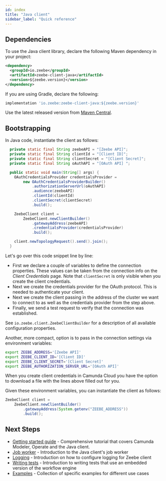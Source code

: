 ```yaml
---
id: index
title: "Java client"
sidebar_label: "Quick reference"
---
```


## Dependencies

To use the Java client library, declare the following Maven dependency in your project:

```xml
<dependency>
  <groupId>io.zeebe</groupId>
  <artifactId>zeebe-client-java</artifactId>
  <version>${zeebe.version}</version>
</dependency>
```

If you are using Gradle, declare the following:

```groovy
implementation 'io.zeebe:zeebe-client-java:${zeebe.version}'
```

Use the latest released version from [Maven Central](https://search.maven.org/artifact/io.zeebe/zeebe-client-java).

## Bootstrapping

In Java code, instantiate the client as follows:

```java
  private static final String zeebeAPI = "[Zeebe API]";
  private static final String clientId = "[Client ID]";
  private static final String clientSecret = "[Client Secret]";
  private static final String oAuthAPI = "[OAuth API] ";

  public static void main(String[] args) {
    OAuthCredentialsProvider credentialsProvider =
        new OAuthCredentialsProviderBuilder()
            .authorizationServerUrl(oAuthAPI)
            .audience(zeebeAPI)
            .clientId(clientId)
            .clientSecret(clientSecret)
            .build();

    ZeebeClient client =
        ZeebeClient.newClientBuilder()
            .gatewayAddress(zeebeAPI)
            .credentialsProvider(credentialsProvider)
            .build();

    client.newTopologyRequest().send().join();
  }
```

Let's go over this code snippet line by line:

- First we declare a couple of variables to define the connection properties. These values can be taken from the connection info on the _Client Credentials_ page. Note that `clientSecret` is only visible when you create the client credentials.
- Next we create the credentials provider for the OAuth protocol. This is needed to authenticate your client.
- Next we create the client passing in the address of the cluster we want to connect to as well as the credentials provider from the step above.
- Finally, we send a test request to verify that the connection was established.

See `io.zeebe.client.ZeebeClientBuilder` for a description of all available configuration properties.

Another, more compact, option is to pass in the connection settings via environment variables:

```bash
export ZEEBE_ADDRESS='[Zeebe API]'
export ZEEBE_CLIENT_ID='[Client ID]'
export ZEEBE_CLIENT_SECRET='[Client Secret]'
export ZEEBE_AUTHORIZATION_SERVER_URL='[OAuth API]'
```

When you create client credentials in Camunda Cloud you have the option to download a file with the lines above filled out for you.

Given these environment variables, you can instantiate the client as follows:

```java
ZeebeClient client =
    ZeebeClient.newClientBuilder()
        .gatewayAddress(System.getenv("ZEEBE_ADDRESS"))
        .build();
```

## Next Steps

- [Getting started guide](https://github.com/camunda-cloud/camunda-cloud-get-started) - Comprehensive tutorial that covers Camunda Modeler, Operate and the Java client.
- [Job worker](job-worker.md) - Introduction to the Java client's job worker
- [Logging](logging.md) - Introduction on how to configure logging for Zeebe client
- [Writing tests](testing.md) - Introduction to writing tests that use an embedded version of the workflow engine
- [Examples](../java-client-examples/index.md) - Collection of specific examples for different use cases
